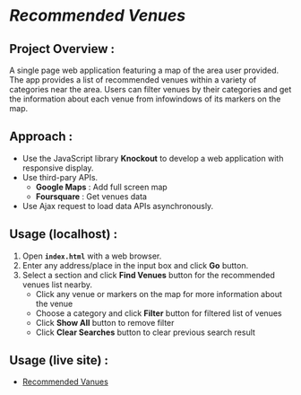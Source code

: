 _Recommended Venues_
====================

## Project Overview :
A single page web application featuring a map of the area user provided. The app provides a list of recommended venues within a variety of categories near the area. Users can filter venues by their categories and get the information about each venue from infowindows of its markers on the map.

## Approach :
- Use the JavaScript library **Knockout** to develop a web application with responsive display.
- Use third-pary APIs.
    - **Google Maps** : Add full screen map
    - **Foursquare** : Get venues data
- Use Ajax request to load data APIs asynchronously.

## Usage (localhost) :
1. Open **`index.html`** with a web browser.
2. Enter any address/place in the input box and click **Go** button.
3. Select a section and click **Find Venues** button for the recommended venues list nearby.
    - Click any venue or markers on the map for more information about the venue
    - Choose a category and click **Filter** button for filtered list of venues
    - Click **Show All** button to remove filter
    - Click **Clear Searches** button to clear previous search result

## Usage (live site) :
- [Recommended Vanues](http://www.youngwookbaek.com/venues-nearby/index.html)
